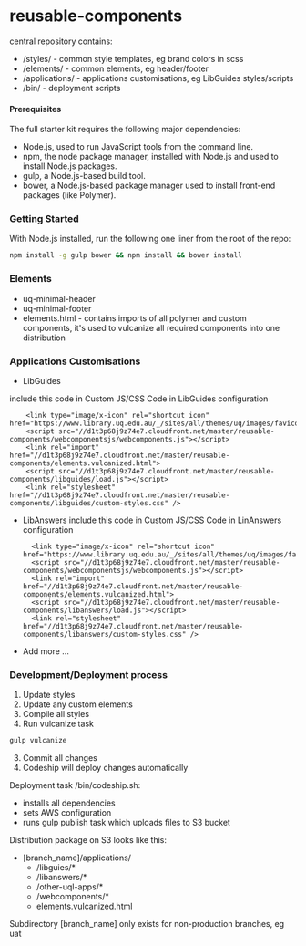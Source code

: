 # reusable-components

central repository contains:

- /styles/ - common style templates, eg brand colors in scss 
- /elements/ - common elements, eg header/footer
- /applications/ - applications customisations, eg LibGuides styles/scripts
- /bin/ - deployment scripts

#### Prerequisites 

The full starter kit requires the following major dependencies:

- Node.js, used to run JavaScript tools from the command line.
- npm, the node package manager, installed with Node.js and used to install Node.js packages.
- gulp, a Node.js-based build tool.
- bower, a Node.js-based package manager used to install front-end packages (like Polymer).

### Getting Started

With Node.js installed, run the following one liner from the root of the repo:

```sh
npm install -g gulp bower && npm install && bower install
```

### Elements

- uq-minimal-header
- uq-minimal-footer
- elements.html - contains imports of all polymer and custom components, it's used to vulcanize all required components into one distribution


### Applications Customisations

- LibGuides

include this code in Custom JS/CSS Code in LibGuides configuration

        <link type="image/x-icon" rel="shortcut icon" href="https://www.library.uq.edu.au/_/sites/all/themes/uq/images/favicon.ico">
        <script src="//d1t3p68j9z74e7.cloudfront.net/master/reusable-components/webcomponentsjs/webcomponents.js"></script>
        <link rel="import" href="//d1t3p68j9z74e7.cloudfront.net/master/reusable-components/elements.vulcanized.html">
        <script src="//d1t3p68j9z74e7.cloudfront.net/master/reusable-components/libguides/load.js"></script>
        <link rel="stylesheet" href="//d1t3p68j9z74e7.cloudfront.net/master/reusable-components/libguides/custom-styles.css" />

- LibAnswers
include this code in Custom JS/CSS Code in LinAnswers configuration

        <link type="image/x-icon" rel="shortcut icon" href="https://www.library.uq.edu.au/_/sites/all/themes/uq/images/favicon.ico">
        <script src="//d1t3p68j9z74e7.cloudfront.net/master/reusable-components/webcomponentsjs/webcomponents.js"></script>
        <link rel="import" href="//d1t3p68j9z74e7.cloudfront.net/master/reusable-components/elements.vulcanized.html">
        <script src="//d1t3p68j9z74e7.cloudfront.net/master/reusable-components/libanswers/load.js"></script>
        <link rel="stylesheet" href="//d1t3p68j9z74e7.cloudfront.net/master/reusable-components/libanswers/custom-styles.css" />

- Add more ...

### Development/Deployment process

1. Update styles
2. Update any custom elements
3. Compile all styles 
4. Run vulcanize task

```sh
gulp vulcanize
```

3. Commit all changes
4. Codeship will deploy changes automatically

Deployment task /bin/codeship.sh:

- installs all dependencies
- sets AWS configuration
- runs gulp publish task which uploads files to S3 bucket

Distribution package on S3 looks like this:

- [branch_name]/applications/
    - /libguies/*
    - /libanswers/*
    - /other-uql-apps/*
    - /webcomponents/*
    - elements.vulcanized.html
    
Subdirectory [branch_name] only exists for non-production branches, eg uat 

